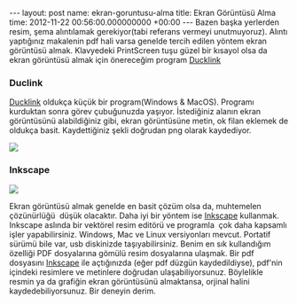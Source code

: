 --- layout: post name: ekran-goruntusu-alma title: Ekran Görüntüsü Alma time: 2012-11-22 00:56:00.000000000 +00:00 ---
Bazen başka yerlerden resim, şema alıntılamak gerekiyor(tabi referans vermeyi unutmuyoruz). Alıntı yaptığınız makalenin pdf hali varsa genelde tercih edilen yöntem ekran görüntüsü almak. Klavyedeki PrintScreen tuşu güzel bir kısayol olsa da ekran görüntüsü almak için önereceğim program [Ducklink](http://www.ducklink.com/)

### Duclink

[Ducklink](http://www.ducklink.com/) oldukça küçük bir program(Windows & MacOS). Programı kurduktan sonra görev çubuğunuzda yaşıyor. İstediğiniz alanın ekran görüntüsünü alabildiğiniz gibi, ekran görüntüsüne metin, ok filan eklemek de oldukça basit. Kaydettiğiniz şekli doğrudan png olarak kaydediyor.

[![](http://3.bp.blogspot.com/-UK9IR25KCqg/UK1x8uB19yI/AAAAAAAACLE/6E11q5tqKZo/s320/ducklink-screen-capture.png)](http://www.ducklink.com/p/free-screen-capture-tool/)

### Inkscape

[![](http://1.bp.blogspot.com/-QSnZrVeoB_c/UK10J6V7aKI/AAAAAAAACLM/GsV6tXjB6v4/s1600/inkspace.png)](http://inkscape.org/download/)

Ekran görüntüsü almak genelde en basit çözüm olsa da, muhtemelen çözünürlüğü  düşük olacaktır. Daha iyi bir yöntem ise [Inkscape](http://inkscape.org/download/) kullanmak. Inkscape aslında bir vektörel resim editörü ve programla  çok daha kapsamlı işler yapabilirsiniz. Windows, Mac ve Linux versiyonları mevcut. Portatif sürümü bile var, usb diskinizde taşıyabilirsiniz.
Benim en sık kullandığım özelliği PDF dosyalarına gömülü resim dosyalarına ulaşmak. Bir pdf dosyasını [Inkscape](http://inkscape.org/download/) ile açtığınızda (eğer pdf düzgün kaydedildiyse), pdf'nin içindeki resimlere ve metinlere doğrudan ulaşabiliyorsunuz. Böylelikle resmin ya da grafiğin ekran görüntüsünü almaktansa, orjinal halini kaydedebiliyorsunuz. Bir deneyin derim.

